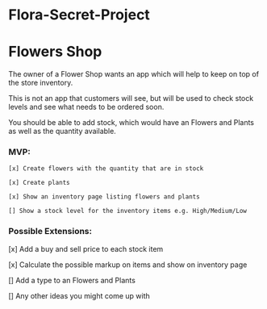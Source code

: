 # Flora-Secret-Project

# Flowers Shop


The owner of a Flower Shop wants an app which will help to keep on top of the store inventory.

This is not an app that customers will see, but will be used to check stock levels and see what needs to be ordered soon.

You should be able to add stock, which would have an Flowers and Plants as well as the quantity available.

### MVP:
```
[x] Create flowers with the quantity that are in stock

[x] Create plants

[x] Show an inventory page listing flowers and plants

[] Show a stock level for the inventory items e.g. High/Medium/Low
```

### Possible Extensions:

[x] Add a buy and sell price to each stock item

[x] Calculate the possible markup on items and show on inventory page

[] Add a type to an Flowers and Plants

[] Any other ideas you might come up with
